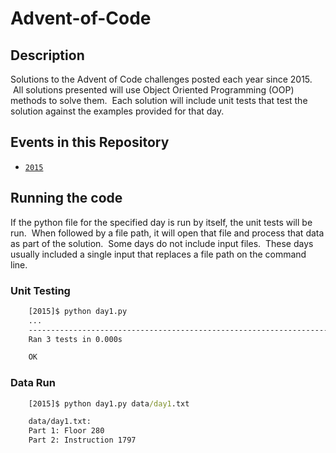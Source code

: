 # Advent-of-Code

## Description

Solutions to the Advent of Code challenges posted each year since 2015. 
&nbsp;All solutions presented will use Object Oriented Programming (OOP) 
methods to solve them. &nbsp;Each solution will include unit tests that test
the solution against the examples provided for that day.

## Events in this Repository

* [`2015`](2015/)

## Running the code

If the python file for the specified day is run by itself, the unit tests will
be run. &nbsp;When followed by a file path, it will open that file and process
that data as part of the solution. &nbsp;Some days do not include input files. 
&nbsp;These days usually included a single input that replaces a file path
on the command line.

### Unit Testing

```cmd
    [2015]$ python day1.py
    ...
    ----------------------------------------------------------------------
    Ran 3 tests in 0.000s

    OK
```

### Data Run

```cmd
    [2015]$ python day1.py data/day1.txt

    data/day1.txt:
    Part 1: Floor 280
    Part 2: Instruction 1797
```
